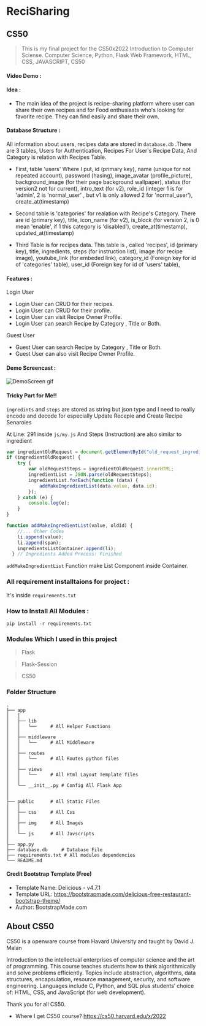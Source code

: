 # ReciSharing

## CS50
>This is my final project for the CS50x2022 Introduction to Computer Sciense.
>Computer Science, Python, Flask Web Framework, HTML, CSS, JAVASCRIPT, CS50

#### Video Demo : 

#### Idea :
- The main idea of the project is recipe-sharing platform where user can share their own recipes and for Food enthusiasts who's looking for favorite recipe. They can find easily and share their own.

#### Database Structure :
All information about users, recipes data are stored in ```database.db``` .There are 3 tables, Users for Authentication, Recipes For User's Recipe Data, And Category is relation with Recipes Table.

- First, table 'users' Where I put, id (primary key), name (unique for not repeated account), password (hasing), image_avatar (profile_picture), background_image (for their page background wallpaper), status (for version2 not for current), intro_text (for v2), role_id (integer 1 is for 'admin', 2 is 'normal_user' , but v1 is only allowed 2 for 'normal_user'), create_at(timestamp) 

- Second table is 'categories' for realation with Recipe's Category. There are id (primary key), title, icon_name (for v2), is_block (for version 2, is 0 mean 'enable', if 1 this category is 'disabled'), create_at(timestamp), updated_at(timestamp) 

- Third Table is for recipes data. This table is , called 'recipes', id (primary key), title, ingredients, steps (for instruction list), image (for recipe image), youtube_link (for embeded link), category_id (Foreign key for id of 'categories' table), user_id (Foreign key for id of 'users' table),

#### Features :

Login User
- Login User can CRUD for their recipes.
- Login User can CRUD for their profile.
- Login User can visit Recipe Owner Profile.
- Login User can search Recipe by Category , Title or Both.

Guest User
- Guest User can search Recipe by Category , Title or Both.
- Guest User can also visit Recipe Owner Profile.

#### Demo Screencast :

![DemoScreen gif](./demo.gif)


#### Tricky Part for Me!!

```ingredints``` and ```steps``` are stored as string but json type and I need to really encode and decode for especially Update Recepie and Create Recipe Senaroies

At Line: 291 inside ```js/my.js``` And 
Steps (Instruction) are also similar to ingredient  

```js
var ingredientOldRequest = document.getElementById("old_request_ingredients");
if (ingredientOldRequest) {
    try {
        var oldRequestSteps = ingredientOldRequest.innerHTML;
        ingredientList = JSON.parse(oldRequestSteps);
        ingredientList.forEach(function (data) {
            addMakeIngredientList(data.value, data.id);
        });
    } catch (e) {
        console.log(e);
    }
}

function addMakeIngredientList(value, oldId) {
    //... Other Codes 
    li.append(value);
    li.append(span);
    ingredientsListContainer.append(li);
  } // Ingredients Added Process: Finished
```

```addMakeIngredientList``` Function make List Component inside Container. 


### All requirement installtaions for project :
It's inside ```requirements.txt``` 

### How to Install All Modules :
``` pip install -r requirements.txt ```

### Modules Which I used in this project
> Flask

> Flask-Session

> CS50

### Folder Structure
```
.
├── app
│   │
│   ├── lib
│   │   └──     # All Helper Functions 
│   │
│   ├── middleware
│   │   └──     # All Middleware 
│   │
│   ├── routes
│   │   └──     # All Routes python files
│   │
│   ├── views
│   │   └──     # All Html Layout Template files
│   │
│   └── __init__.py # Config All Flask App
│ 
│    
├── public      # All Static Files
│   │
│   ├── css     # All Css 
│   │
│   ├── img     # All Images
│   │
│   └── js      # All Javscripts
│  
├── app.py
├── database.db     # Database File
├── requirements.txt # All modules dependencies
└── README.md
```

#### Credit Bootstrap Template (Free)
* Template Name: Delicious - v4.7.1
* Template URL: https://bootstrapmade.com/delicious-free-restaurant-bootstrap-theme/
* Author: BootstrapMade.com

## About CS50
CS50 is a openware course from Havard University and taught by David J. Malan

Introduction to the intellectual enterprises of computer science and the art of programming. This course teaches students how to think algorithmically and solve problems efficiently. Topics include abstraction, algorithms, data structures, encapsulation, resource management, security, and software engineering. Languages include C, Python, and SQL plus students’ choice of: HTML, CSS, and JavaScript (for web development).

Thank you for all CS50.

- Where I get CS50 course?
https://cs50.harvard.edu/x/2022